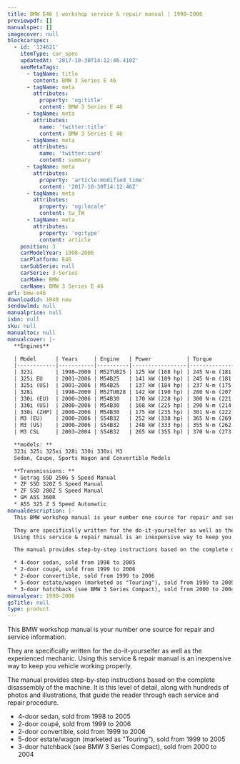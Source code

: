 ```yaml
---
title: BMW E46 | workshop service & repair manual | 1998–2006
previewpdf: []
manualspec: []
imagecover: null
blockcarspec:
  - id: '124621'
    itemType: car_spec
    updatedAt: '2017-10-30T14:12:46.410Z'
    seoMetaTags:
      - tagName: title
        content: BMW 3 Series E 46
      - tagName: meta
        attributes:
          property: 'og:title'
          content: BMW 3 Series E 46
      - tagName: meta
        attributes:
          name: 'twitter:title'
          content: BMW 3 Series E 46
      - tagName: meta
        attributes:
          name: 'twitter:card'
          content: summary
      - tagName: meta
        attributes:
          property: 'article:modified_time'
          content: '2017-10-30T14:12:46Z'
      - tagName: meta
        attributes:
          property: 'og:locale'
          content: tw_TW
      - tagName: meta
        attributes:
          property: 'og:type'
          content: article
    position: 3
    carModelYear: 1998–2006
    carPlatform: E46
    carSubSerie: null
    carSerie: 3-Series
    carMake: BMW
    carName: BMW 3 Series E 46
url: bmw-e46
downloadid: 1049 new
sendowlmd: null
manualprice: null
isbn: null
sku: null
manualtoc: null
manualcover: |-
  **Engines**

  | Model      | Years     | Engine   | Power           | Torque              | Accel.[32] | 
  |------------|-----------|----------|-----------------|---------------------|------------| 
  | 323i       | 1998–2000 | M52TUB25 | 125 kW (168 hp) | 245 N·m (181 lb·ft) |            | 
  | 325i EU    | 2001–2006 | M54B25   | 141 kW (189 hp) | 245 N·m (181 lb·ft) |            | 
  | 325i (US)  | 2001–2006 | M54B25   | 137 kW (184 hp) | 237 N·m (175 lb·ft) |            | 
  | 328i       | 1998–2000 | M52TUB28 | 142 kW (190 hp) | 280 N·m (207 lb·ft) |            | 
  | 330i (EU)  | 2000–2006 | M54B30   | 170 kW (228 hp) | 300 N·m (221 lb·ft) |            | 
  | 330i (US)  | 2000–2006 | M54B30   | 168 kW (225 hp) | 290 N·m (214 lb·ft) |            | 
  | 330i (ZHP) | 2000–2006 | M54B30   | 175 kW (235 hp) | 301 N·m (222 lb·ft) |            | 
  | M3 (EU)    | 2000–2006 | S54B32   | 252 kW (338 hp) | 365 N·m (269 lb·ft) |            | 
  | M3 (US)    | 2000–2006 | S54B32   | 248 kW (333 hp) | 355 N·m (262 lb·ft) |            | 
  | M3 CSL     | 2003–2004 | S54B32   | 265 kW (355 hp) | 370 N·m (273 lb·ft) |            | 

  **models: **
  323i 325i 325xi 328i 330i 330xi M3 
  Sedan, Coupe, Sports Wagon and Convertible Models 

  **Transmissions: **
  * Getrag S5D 250G 5 Speed Manual 
  * ZF S5D 320Z 5 Speed Manual 
  * ZF S5D 280Z 5 Speed Manual 
  * GM A5S 360R 
  * A5S 325 Z 5 Speed Automatic 
manualdescription: |-
  This BMW workshop manual is your number one source for repair and service information. 

  They are specifically written for the do-it-yourselfer as well as the experienced mechanic. 
  Using this service & repair manual is an inexpensive way to keep you vehicle working properly. 

  The manual provides step-by-step instructions based on the complete disassembly of the machine. It is this level of detail, along with hundreds of photos and illustrations, that guide the reader through each service and repair procedure. 

  * 4-door sedan, sold from 1998 to 2005
  * 2-door coupé, sold from 1999 to 2006
  * 2-door convertible, sold from 1999 to 2006
  * 5-door estate/wagon (marketed as "Touring"), sold from 1999 to 2005
  * 3-door hatchback (see BMW 3 Series Compact), sold from 2000 to 2004
manualyear: 1998–2006
gsTitle: null
type: product
---
```


This BMW workshop manual is your number one source for repair and service information. 

They are specifically written for the do-it-yourselfer as well as the experienced mechanic. 
Using this service & repair manual is an inexpensive way to keep you vehicle working properly. 

The manual provides step-by-step instructions based on the complete disassembly of the machine. It is this level of detail, along with hundreds of photos and illustrations, that guide the reader through each service and repair procedure. 

* 4-door sedan, sold from 1998 to 2005
* 2-door coupé, sold from 1999 to 2006
* 2-door convertible, sold from 1999 to 2006
* 5-door estate/wagon (marketed as "Touring"), sold from 1999 to 2005
* 3-door hatchback (see BMW 3 Series Compact), sold from 2000 to 2004